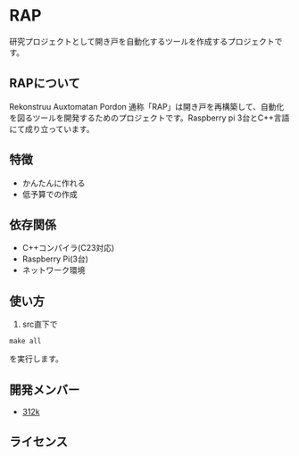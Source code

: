 # RAP

研究プロジェクトとして開き戸を自動化するツールを作成するプロジェクトです。

## RAPについて

Rekonstruu Auxtomatan Pordon 通称「RAP」は開き戸を再構築して、自動化を図るツールを開発するためのプロジェクトです。Raspberry pi 3台とC++言語にて成り立っています。

## 特徴

- かんたんに作れる
- 低予算での作成

## 依存関係

- C++コンパイラ(C23対応)
- Raspberry Pi(3台)
- ネットワーク環境

## 使い方

1. src直下で

```shell
make all
```

を実行します。

## 開発メンバー

- [312k](https://github.com/312k)

## ライセンス
